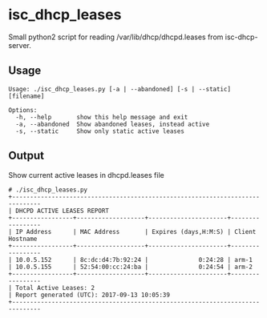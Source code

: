 # isc_dhcp_leases
Small python2 script for reading /var/lib/dhcp/dhcpd.leases from isc-dhcp-server.

## Usage
```
Usage: ./isc_dhcp_leases.py [-a | --abandoned] [-s | --static] [filename]

Options:
  -h, --help       show this help message and exit
  -a, --abandoned  Show abandoned leases, instead active
  -s, --static     Show only static active leases
```

## Output
Show current active leases in dhcpd.leases file
```
# ./isc_dhcp_leases.py 
+------------------------------------------------------------------------------
| DHCPD ACTIVE LEASES REPORT
+-----------------+-------------------+----------------------+-----------------
| IP Address      | MAC Address       | Expires (days,H:M:S) | Client Hostname 
+-----------------+-------------------+----------------------+-----------------
| 10.0.5.152      | 8c:dc:d4:7b:92:24 |              0:24:28 | arm-1
| 10.0.5.155      | 52:54:00:cc:24:ba |              0:24:54 | arm-2
+-----------------+-------------------+----------------------+-----------------
| Total Active Leases: 2
| Report generated (UTC): 2017-09-13 10:05:39
+------------------------------------------------------------------------------

```
